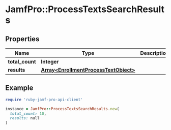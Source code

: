 # JamfPro::ProcessTextsSearchResults

## Properties

| Name | Type | Description | Notes |
| ---- | ---- | ----------- | ----- |
| **total_count** | **Integer** |  | [optional] |
| **results** | [**Array&lt;EnrollmentProcessTextObject&gt;**](EnrollmentProcessTextObject.md) |  | [optional] |

## Example

```ruby
require 'ruby-jamf-pro-api-client'

instance = JamfPro::ProcessTextsSearchResults.new(
  total_count: 10,
  results: null
)
```

